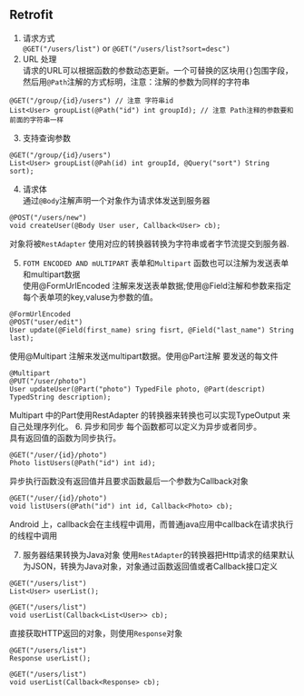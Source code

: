 ## Retrofit
1. 请求方式  
  `@GET("/users/list")` or `@GET("/users/list?sort=desc")`
2. URL 处理  
  请求的URL可以根据函数的参数动态更新。一个可替换的区块用`{}`包围字段，然后用`@Path`注解的方式标明，注意：注解的参数为同样的字符串
  ```
  @GET("/group/{id}/users") // 注意 字符串id
  List<User> groupList(@Path("id") int groupId); // 注意 Path注释的参数要和前面的字符串一样
  ```
3. 支持查询参数
  ```
  @GET("/group/{id}/users")
  List<User> groupList(@Pah(id) int groupId, @Query("sort") String sort);
  ```
4. 请求体  
  通过`@Body`注解声明一个对象作为请求体发送到服务器  
  ```
  @POST("/users/new")
  void createUser(@Body User user, Callback<User> cb);
  ```
  对象将被`RestAdapter` 使用对应的转换器转换为字符串或者字节流提交到服务器.

5. `FOTM ENCODED AND mULTIPART` 表单和`Multipart`
  函数也可以注解为发送表单和multipart数据  
  使用@FormUrlEncoded 注解来发送表单数据;使用@Field注解和参数来指定每个表单项的key,valuse为参数的值。
  ```
  @FormUrlEncoded
  @POST("user/edit")
  User update(@Field(first_name) sring fisrt, @Field("last_name") String last);
  ```
  使用@Multipart 注解来发送multipart数据。使用@Part注解 要发送的每文件
  ```
  @Multipart
  @PUT("/user/photo")
  User updateUser(@Part("photo") TypedFile photo, @Part(descript) TypedString description);
  ```
  Multipart 中的Part使用RestAdapter 的转换器来转换也可以实现TypeOutput 来自己处理序列化。
6. 异步和同步
  每个函数都可以定义为异步或者同步。  
  具有返回值的函数为同步执行。  
  ```
  @GET("/user/{id}/photo")
  Photo listUsers(@Path("id") int id);
  ```
  异步执行函数没有返回值并且要求函数最后一个参数为Callback对象
  ```
  @GET("/user/{id}/photo")
  void listUsers(@Path("id") int id, Callback<Photo> cb);
  ```
  Android 上，callback会在主线程中调用，而普通java应用中callback在请求执行的线程中调用

7. 服务器结果转换为Java对象
  使用`RestAdapter`的转换器把Http请求的结果默认为JSON，转换为Java对象，对象通过函数返回值或者Callback接口定义  
  ```
  @GET("/users/list")
  List<User> userList();

  @GET("/users/list")
  void userList(Callback<List<User>> cb);
  ```
  直接获取HTTP返回的对象，则使用`Response`对象
  ```
  @GET("/users/list")
  Response userList();

  @GET("/users/list")
  void userList(Callback<Response> cb);
  ```
